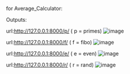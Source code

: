 for Average_Calculator:

Outputs:

url:http://127.0.0.1:8000/p/   ( p = primes)
![image](https://github.com/Raviteja650/2100030049/assets/109734322/83e983ed-a4c9-454f-b2cd-c04094184bb8)

url:http://127.0.0.1:8000/f/   ( f = fibo)
![image](https://github.com/Raviteja650/2100030049/assets/109734322/21610aa5-41cf-4712-a2b0-22ebd815377e)

url:http://127.0.0.1:8000/e/   ( e = even)
![image](https://github.com/Raviteja650/2100030049/assets/109734322/6555f271-f7ba-48c9-b501-cd814353f1de)

url:http://127.0.0.1:8000/r/   ( r = rand)
![image](https://github.com/Raviteja650/2100030049/assets/109734322/bdb94022-3cbf-450f-985a-6bb62cd6cf22)





